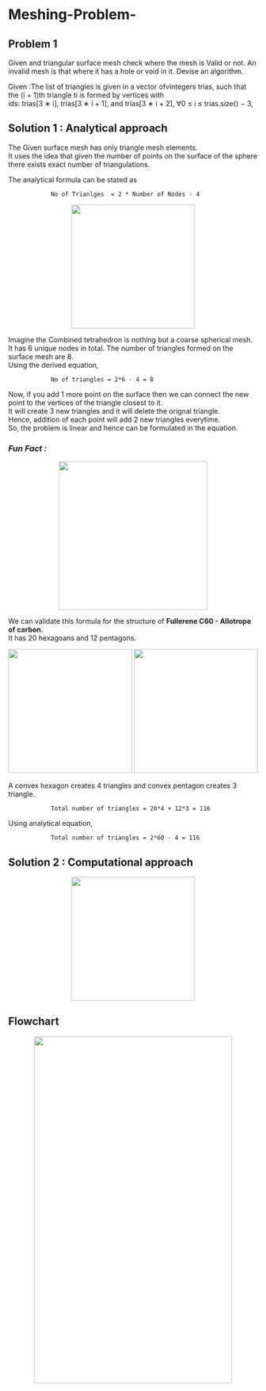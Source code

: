 # Meshing-Problem-


## Problem 1
  Given and triangular surface mesh check where the mesh is Valid or not. An invalid mesh is that where it has a hole or void in it.
  Devise an algorithm.
  
  Given :The list of triangles is given in a vector ofvintegers trias, such that the (i + 1)th triangle ti is formed by vertices with  
  ids: trias[3 ∗ i], trias[3 ∗ i + 1], and trias[3 ∗ i + 2], ∀0 ≤ i ≤ trias.size() − 3,
                                  
## Solution 1 : Analytical approach
The Given surface mesh has only triangle mesh elements.  
It uses the idea that given the number of points on the surface of the sphere there exists exact number of triangulations.   

The analytical formula can be stated as  

                No of Trianlges  = 2 * Number of Nodes - 4
<p align="center">
    <img width="250" height="250" src="https://user-images.githubusercontent.com/29740347/117611194-0e845700-b131-11eb-97c7-1fc8e5c3db6c.png">
</p>

Imagine the Combined tetrahedron is nothing but a coarse spherical mesh.  
It has 6 unique nodes in total. The number of triangles formed on the surface mesh are 8.  
Using the derived equation,  

                No of triangles = 2*6 - 4 = 8  
Now, if you add 1 more point on the surface then we can connect the new point to the vertices of the triangle closest to it.  
It will create 3 new triangles and it will delete the orignal triangle.  
Hence, addition of each point will add 2 new triangles everytime.  
So, the problem is linear and hence can be formulated in the equation.  

### *Fun Fact :*  

<p align="center">
   <img width="300" height="300" src="https://user-images.githubusercontent.com/29740347/117783788-de13ea00-b210-11eb-99db-c7c22e1b38fc.png">
</p>

We can validate this formula for the structure of **Fullerene C60 - Allotrope of carbon.**  
It has 20 hexagoans and 12 pentagons.  

<p align="center">
   <img width="250" height="250" src="https://user-images.githubusercontent.com/29740347/117783966-0d2a5b80-b211-11eb-8199-25d2fca7e7e0.png">
   <img width="250" height="250" src="https://user-images.githubusercontent.com/29740347/117783968-0dc2f200-b211-11eb-8d36-b4cdee0702fe.png">
</p>

A convex hexagon creates 4 triangles and convex pentagon creates 3 triangle.

                Total number of triangles = 20*4 + 12*3 = 116

Using analytical equation,  

                Total number of triangles = 2*60 - 4 = 116
                
## Solution 2 : Computational approach  

<p align="center">
  <img width="250" height="250" src="https://user-images.githubusercontent.com/29740347/117613657-37a6e680-b135-11eb-9144-ad707b753c8e.PNG">
</p>

## Flowchart  
<p align="center">
   <img width="400" height="700" src="https://user-images.githubusercontent.com/29740347/117618918-9d4aa100-b13c-11eb-9124-7849498f0ace.png">
</p>
